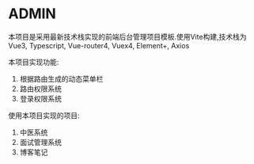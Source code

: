# ADMIN
本项目是采用最新技术栈实现的前端后台管理项目模板.使用Vite构建,技术栈为Vue3, Typescript, Vue-router4, Vuex4, Element+, Axios

本项目实现功能:
1. 根据路由生成的动态菜单栏
2. 路由权限系统
3. 登录权限系统

使用本项目实现的项目:
1. 中医系统
2. 面试管理系统
3. 博客笔记